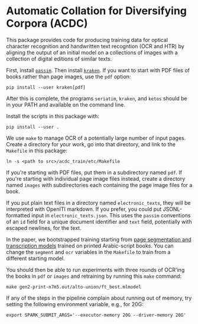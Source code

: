 # Automatic Collation for Diversifying Corpora (ACDC)

This package provides code for producing training data for optical character recognition and handwritten text recogntion (OCR and HTR) by aligning the output of an initial model on a collections of images with a collection of digital editions of similar texts.

First, install [`passim`](https://github.com/dasmiq/passim). Then install [`kraken`](https://github.com/mittagessen/kraken).  If you want to start with PDF files of books rather than page images, use the `pdf` option:
```
pip install --user kraken[pdf]
```

After this is complete, the programs `seriatim`, `kraken`, and `ketos` should be in your PATH and available on the command line.

Install the scripts in this package with:
```
pip install --user .
```

We use `make` to manage OCR of a potentially large number of input pages.  Create a directory for your work, go into that directory, and link to the `Makefile` in this package:
```
ln -s <path to src>/acdc_train/etc/Makefile
```

If you're starting with PDF files, put them in a subdirectory named `pdf`.  If you're starting with individual page image files instead, create a directory named `images` with subdirectories each containing the page image files for a book.

If you put plain text files in a directory named `electronic_texts`, they will be interpreted with OpenITI markdown.  If you prefer, you could put JSONL-formatted input in `electronic_texts.json`.  This uses the `passim` conventions of an `id` field for a unique document identifier and `text` field, potentially with escaped newlines, for the text.

In the paper, we bootstrapped training starting from [page segmentation and transcription models](https://github.com/OpenITI/arabic_script_ocr_models) trained on printed Arabic-script books.  You can change the `segment` and `ocr` variables in the `Makefile` to train from a different starting model.

You should then be able to run experiments with three rounds of OCR'ing the books in `pdf` or `images` and retraining by running this `make` command:
```
make gen2-print-n7m5.out/alto-union/ft_best.mlmodel
```

If any of the steps in the pipeline complain about running out of memory, try setting the following environment variable, e.g., for 20G:
```
export SPARK_SUBMIT_ARGS='--executor-memory 20G --driver-memory 20G'
```
